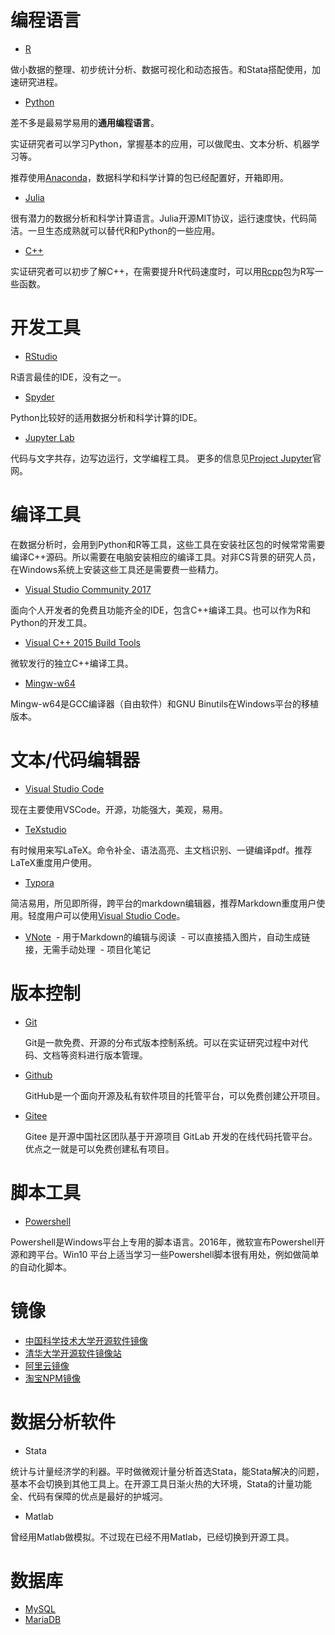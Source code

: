 # 编程语言

- [R](http://www.r-project.org/)  

做小数据的整理、初步统计分析、数据可视化和动态报告。和Stata搭配使用，加速研究进程。

- [Python](https://www.python.org/)  

差不多是最易学易用的**通用编程语言**。

实证研究者可以学习Python，掌握基本的应用，可以做爬虫、文本分析、机器学习等。

推荐使用[Anaconda](https://www.anaconda.com/download/)，数据科学和科学计算的包已经配置好，开箱即用。

- [Julia](http://julialang.org/)  

很有潜力的数据分析和科学计算语言。Julia开源MIT协议，运行速度快，代码简洁。一旦生态成熟就可以替代R和Python的一些应用。

- [C++](https://isocpp.org)  

实证研究者可以初步了解C++，在需要提升R代码速度时，可以用[Rcpp](http://www.rcpp.org/)包为R写一些函数。

# 开发工具

- [RStudio](https://www.rstudio.com/products/rstudio/download/)  

R语言最佳的IDE，没有之一。

- [Spyder](https://github.com/spyder-ide/spyder)  

Python比较好的适用数据分析和科学计算的IDE。

- [Jupyter Lab](https://github.com/jupyterlab/jupyterlab)  

代码与文字共存，边写边运行，文学编程工具。
更多的信息见[Project Jupyter](http://jupyter.org/index.html)官网。

# 编译工具

在数据分析时，会用到Python和R等工具，这些工具在安装社区包的时候常常需要编译C++源码。所以需要在电脑安装相应的编译工具。对非CS背景的研究人员，在Windows系统上安装这些工具还是需要费一些精力。

- [Visual Studio Community 2017](https://www.visualstudio.com/zh-hans/downloads/)  

面向个人开发者的免费且功能齐全的IDE，包含C++编译工具。也可以作为R和Python的开发工具。

- [Visual C++ 2015 Build Tools](http://landinghub.visualstudio.com/visual-cpp-build-tools)  

微软发行的独立C++编译工具。

- [Mingw-w64](https://mingw-w64.org/doku.php)  

Mingw-w64是GCC编译器（自由软件）和GNU Binutils在Windows平台的移植版本。

# 文本/代码编辑器

- [Visual Studio Code](https://code.visualstudio.com)

现在主要使用VSCode。开源，功能强大，美观，易用。

- [TeXstudio](http://www.texstudio.org)

有时候用来写LaTeX。命令补全、语法高亮、主文档识别、一键编译pdf。推荐LaTeX重度用户使用。

- [Typora](https://github.com/typora)  

简洁易用，所见即所得，跨平台的markdown编辑器，推荐Markdown重度用户使用。轻度用户可以使用[Visual Studio Code](https://code.visualstudio.com)。

- [VNote](https://gitee.com/tamlok/vnote)
  - 用于Markdown的编辑与阅读
  - 可以直接插入图片，自动生成链接，无需手动处理
  - 项目化笔记

# 版本控制

- [Git](https://git-scm.com)

  Git是一款免费、开源的分布式版本控制系统。可以在实证研究过程中对代码、文档等资料进行版本管理。

- [Github](https://github.com)

  GitHub是一个面向开源及私有软件项目的托管平台，可以免费创建公开项目。

- [Gitee](https://gitee.com)

  Gitee 是开源中国社区团队基于开源项目 GitLab 开发的在线代码托管平台。优点之一就是可以免费创建私有项目。

# 脚本工具

- [Powershell](https://github.com/PowerShell/PowerShell)

Powershell是Windows平台上专用的脚本语言。2016年，微软宣布Powershell开源和跨平台。Win10 平台上适当学习一些Powershell脚本很有用处，例如做简单的自动化脚本。

# 镜像
- [中国科学技术大学开源软件镜像](http://mirrors.ustc.edu.cn)
- [清华大学开源软件镜像站](https://mirrors.tuna.tsinghua.edu.cn)
- [阿里云镜像](http://mirrors.aliyun.com)
- [淘宝NPM镜像](https://npm.taobao.org)


# 数据分析软件

- Stata

统计与计量经济学的利器。平时做微观计量分析首选Stata，能Stata解决的问题，基本不会切换到其他工具上。在开源工具日渐火热的大环境，Stata的计量功能全、代码有保障的优点是最好的护城河。

- Matlab

曾经用Matlab做模拟。不过现在已经不用Matlab，已经切换到开源工具。

# 数据库
- [MySQL](https://www.mysql.com/cn/)
- [MariaDB](https://downloads.mariadb.org)
